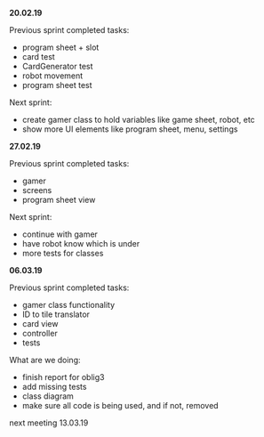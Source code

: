 **20.02.19**

Previous sprint completed tasks:
* program sheet + slot
* card test
* CardGenerator test
* robot movement
* program sheet test

Next sprint:
* create gamer class to hold variables like game sheet, robot, etc
* show more UI elements like program sheet, menu, settings


**27.02.19**

Previous sprint completed tasks:
* gamer
* screens
* program sheet view

Next sprint:
* continue with gamer
* have robot know which is under 
* more tests for classes

**06.03.19** 

Previous sprint completed tasks:
* gamer class functionality
* ID to tile translator
* card view
* controller
* tests

What are we doing:
* finish report for oblig3
* add missing tests
* class diagram
* make sure all code is being used, and if not, removed

next meeting 13.03.19
